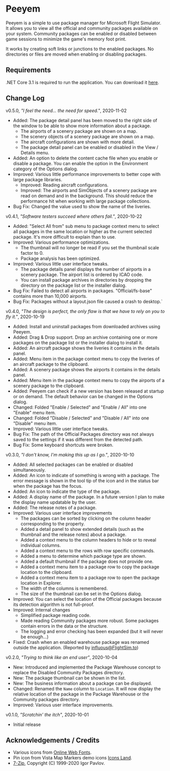 
# Peeyem

Peeyem is a simple to use package manager for Microsoft Flight Simulator. It allows you to view all the official and community packages available on your system. Community packages can be enabled or disabled between game sessions to minimize the game's memory foot print.

It works by creating soft links or junctions to the enabled packages. No directories or files are moved when enabling or disabling packages.

## Requirements

.NET Core 3.1 is required to run the application. You can download it [here](https://dotnet.microsoft.com/download/dotnet-core/current/runtime).

## Change Log

v0.5.0, *"I feel the need... the need for speed."*, 2020-11-02

* Added: The package detail panel has been moved to the right side of the window to be able to show more information about a package.
  * The airports of a scenery package are shown on a map.
  * The scenery objects of a scenery package are shown on a map.
  * The aircraft configurations are shown with more detail.
  * The package detail panel can be enabled or disabled in the View / Details menu.
* Added: An option to delete the content cache file when you enable or disable a package. You can enable the option in the Environment category of the Options dialog.
* Improved: Various little performance improvements to better cope with large package libraries.
    * Improved: Reading aircraft configurations.
    * Improved: The airports and SimObjects of a scenery package are read on demand and in the background. This should reduce the performance hit when working with large package collections.
* Bug Fix: Changed the value used to show the name of the liveries.

v0.4.1, *"Software testers succeed where others fail."*, 2020-10-22

* Added: "Select All from" sub menu to package context menu to select all packages in the same location or higher as the current selected package. It's more difficult to explain than to use.
* Improved: Various performance optimizations.
  * The thumbnail will no longer be read if you set the thumbnail scale factor to 0.
  * Package analysis has been optimized.
* Improved: Various little user interface tweaks.
  * The package details panel displays the number of airports in a scenery package. The airport list is ordered by ICAO code.
  * You can install package archives in directories by dropping the directory on the package list or the installer dialog.
* Bug Fix: Failed to detect all airports in packages. "Official/fs-base" contains more than 10,000 airports.
* Bug Fix: Packages without a layout.json file caused a crash to desktop.`

v0.4.0, *"The design is perfect, the only flaw is that we have to rely on you to fly it."*, 2020-10-19

* Added: Install and uninstall packages from downloaded archives using Peeyem.
* Added: Drag & Drop support. Drop an archive containing one or more packages on the package list or the installer dialog to install it.
* Added: An aircraft package shows the liveries it contains in the details panel.
* Added: Menu item in the package context menu to copy the liveries of an aircraft package to the clipboard.
* Added: A scenery package shows the airports it contains in the details panel.
* Added: Menu item in the package context menu to copy the airports of a scenery package to the clipboard.
* Added: Peeyem can check if a new version has been released at startup or on demand. The default behavior can be changed in the Options dialog.
* Changed: Folded "Enable / Selected" and "Enable / All" into one "Enable" menu item.
* Changed: Folded "Disable / Selected" and "Disable / All" into one "Disable" menu item.
* Improved: Various little user interface tweaks.
* Bug Fix: The path of the Official Packages directory was not always saved to the settings if it was different from the detected path.
* Bug Fix: Some keyboard shortcuts were broken.

v0.3.0, *"I don't know, I'm making this up as I go."*, 2020-10-10

* Added: All selected packages can be enabled or disabled simultaneously.
* Added: An icon to indicate of something is wrong with a package. The error message is shown in the tool tip of the icon and in the status bar when the package has the focus.
* Added: An icon to indicate the type of the package.
* Added: A display name of the package. In a future version I plan to make the display name updatable by the user.
* Added: The release notes of a package.
* Improved: Various user interface improvements
  * The packages can be sorted by clicking on the column header corresponding to the property.
  * Added a detail panel to show extended details (such as the thumbnail and the release notes) about a package.
  * Added a context menu to the column headers to hide or to reveal individual columns.
  * Added a context menu to the rows with row specific commands.
  * Added a menu to determine which package type are shown.
  * Added a default thumbnail if the package does not provide one.
  * Added a context menu item to a package row to copy the package location to the clipboard.
  * Added a context menu item to a package row to open the package location in Explorer.
  * The width of the columns is remembered.
  * The size of the thumbnail can be set in the Options dialog.
* Improved: You can select the location of the Official packages because its detection algorithm is not full-proof.
* Improved: Internal changes
  * Simplified package reading code.
  * Made reading Community packages more robust. Some packages contain errors in the data or the structure.
  * The logging and error checking has been expanded (but it will never be enough...)
* Fixed: Crash when an enabled warehouse package was renamed outside the application. (Reported by [influous@FlightSim.to](https://flightsim.to/profile/influous))


v0.2.0, *"Trying to think like an end user"*, 2020-10-04

* New: Introduced and implemented the Package Warehouse concept to replace the Disabled Community Packages directory.
* New: The package thumbnail can be shown in the list.
* New: The business information about a package can be displayed.
* Changed: Renamed the ``Name`` column to ``Location``. It will now display the relative location of the package in the Package Warehouse or the Community packages directory.
* Improved: Various user interface improvements.

v0.1.0, *"Scratchin' the itch"*, 2020-10-01

* Initial release

## Acknowledgements / Credits

* Various icons from [Online Web Fonts](https://www.onlinewebfonts.com/).
* Pin icon from Vista Map Markers demo icons [Icons Land]( http://www.icons-land.com/).
* [7-Zip](https://www.7-zip.org/), Copyright (C) 1999-2020 Igor Pavlov.
